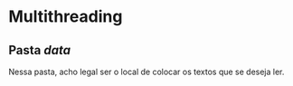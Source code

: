 # Multithreading

## Pasta *data*

Nessa pasta, acho legal ser o local de colocar os textos que se deseja ler.

